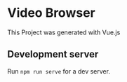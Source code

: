 # Video Browser
This Project was generated with Vue.js

## Development server
Run `npm run serve` for a dev server.